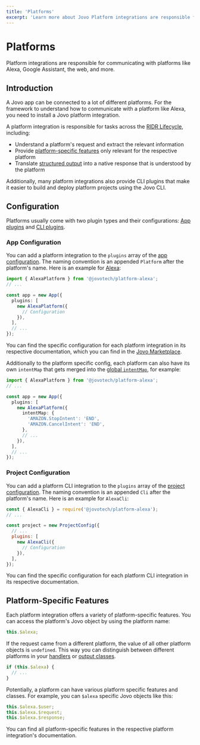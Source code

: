 ```yaml
---
title: 'Platforms'
excerpt: 'Learn more about Jovo Platform integrations are responsible for communicating with platforms like Alexa, Google Assistant, the web, and more.'
---
```


# Platforms

Platform integrations are responsible for communicating with platforms like Alexa, Google Assistant, the web, and more.

## Introduction

A Jovo app can be connected to a lot of different platforms. For the framework to understand how to communicate with a platform like Alexa, you need to install a Jovo platform integration.

A platform integration is responsible for tasks across the [RIDR Lifecycle](./ridr-lifecycle.md), including:

- Understand a platform's request and extract the relevant information
- Provide [platform-specific features](#platform-specific-features) only relevant for the respective platform
- Translate [structured output](./output.md) into a native response that is understood by the platform

Additionally, many platform integrations also provide CLI plugins that make it easier to build and deploy platform projects using the Jovo CLI.

## Configuration

Platforms usually come with two plugin types and their configurations: [App plugins](#app-configuration) and [CLI plugins](#project-configuration).

### App Configuration

You can add a platform integration to the `plugins` array of the [app configuration](./app-config.md). The naming convention is an appended `Platform` after the platform's name. Here is an example for [Alexa](https://www.jovo.tech/marketplace/platform-alexa):

```typescript
import { AlexaPlatform } from '@jovotech/platform-alexa';
// ...

const app = new App({
  plugins: [
    new AlexaPlatform({
      // Configuration
    }),
  ],
  // ...
});
```

You can find the specific configuration for each platform integration in its respective documentation, which you can find in the [Jovo Marketplace](https://www.jovo.tech/marketplace).

Additionally to the platform specific config, each platform can also have its own `intentMap` that gets merged into the [global `intentMap`](https://www.jovo.tech/docs/app-config#intentmap), for example:

```typescript
import { AlexaPlatform } from '@jovotech/platform-alexa';
// ...

const app = new App({
  plugins: [
    new AlexaPlatform({
      intentMap: {
        'AMAZON.StopIntent': 'END',
        'AMAZON.CancelIntent': 'END',
      },
      // ...
    }),
  ],
  // ...
});
```

### Project Configuration

You can add a platform CLI integration to the `plugins` array of the [project configuration](./project-config.md). The naming convention is an appended `Cli` after the platform's name. Here is an example for `AlexaCli`:

```js
const { AlexaCli } = require('@jovotech/platform-alexa');
// ...

const project = new ProjectConfig({
  // ...
  plugins: [
    new AlexaCli({
      // Configuration
    }),
  ],
});
```

You can find the specific configuration for each platform CLI integration in its respective documentation.

## Platform-Specific Features

Each platform integration offers a variety of platform-specific features. You can access the platform's Jovo object by using the platform name:

```typescript
this.$alexa;
```

If the request came from a different platform, the value of all other platform objects is `undefined`. This way you can distinguish between different platforms in your [handlers](./handlers.md) or [output classes](./output.md).

```typescript
if (this.$alexa) {
  // ...
}
```

Potentially, a platform can have various platform specific features and classes. For example, you can `$alexa` specific Jovo objects like this:

```typescript
this.$alexa.$user;
this.$alexa.$request;
this.$alexa.$response;
```

You can find all platform-specific features in the respective platform integration's documentation.
